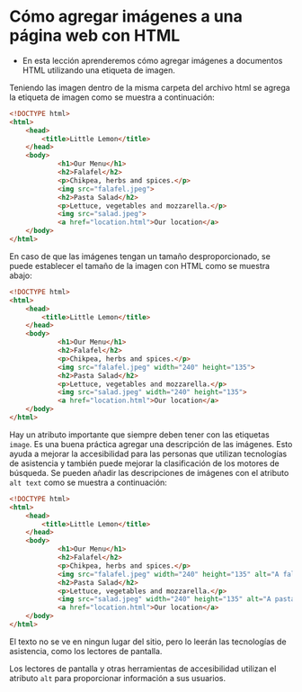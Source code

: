 # Cómo agregar imágenes a una página web con HTML

- En esta lección aprenderemos cómo agregar imágenes a documentos HTML utilizando una etiqueta de imagen.

Teniendo las imagen dentro de la misma carpeta del archivo html se agrega la etiqueta de imagen como se muestra a continuación:

```html
<!DOCTYPE html>
<html>
    <head>
        <title>Little Lemon</title>
    </head>
    <body>
            <h1>Our Menu</h1>
            <h2>Falafel</h2>
            <p>Chikpea, herbs and spices.</p>
            <img src="falafel.jpeg">
            <h2>Pasta Salad</h2>
            <p>Lettuce, vegetables and mozzarella.</p>
            <img src="salad.jpeg">
            <a href="location.html">Our location</a>
    </body>
</html>
```
En caso de que las imágenes tengan un tamaño desproporcionado, se puede establecer el tamaño de la imagen con HTML como se muestra abajo:
```html
<!DOCTYPE html>
<html>
    <head>
        <title>Little Lemon</title>
    </head>
    <body>
            <h1>Our Menu</h1>
            <h2>Falafel</h2>
            <p>Chikpea, herbs and spices.</p>
            <img src="falafel.jpeg" width="240" height="135">
            <h2>Pasta Salad</h2>
            <p>Lettuce, vegetables and mozzarella.</p>
            <img src="salad.jpeg" width="240" height="135">
            <a href="location.html">Our location</a>
    </body>
</html>
```
Hay un atributo importante que siempre deben tener con las etiquetas `image`. Es una buena práctica agregar una descripción de las imágenes. Esto ayuda a mejorar la accesibilidad para las personas que utilizan tecnologías de asistencia y también puede mejorar la clasificación de los motores de búsqueda. Se pueden añadir las descripciones de imágenes con el atributo `alt text` como se muestra a continuación:
```html
<!DOCTYPE html>
<html>
    <head>
        <title>Little Lemon</title>
    </head>
    <body>
            <h1>Our Menu</h1>
            <h2>Falafel</h2>
            <p>Chikpea, herbs and spices.</p>
            <img src="falafel.jpeg" width="240" height="135" alt="A falafel">
            <h2>Pasta Salad</h2>
            <p>Lettuce, vegetables and mozzarella.</p>
            <img src="salad.jpeg" width="240" height="135" alt="A pasta salad"><br>
            <a href="location.html">Our location</a>
    </body>
</html>
```
El texto no se ve en ningun lugar del sitio, pero lo leerán las tecnologías de asistencia, como los lectores de pantalla. 

Los lectores de pantalla y otras herramientas de accesibilidad utilizan el atributo `alt` para proporcionar información a sus usuarios.